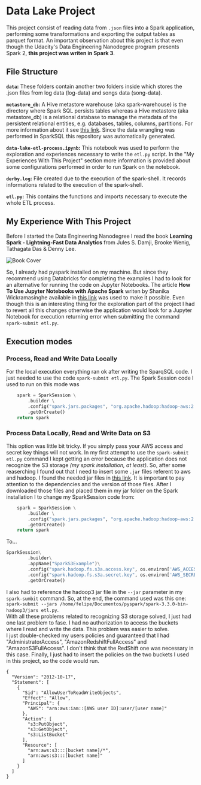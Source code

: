 # Data Lake Project
This project consist of reading data from `.json` files into a Spark application, performing some transformations and exporting the output tables as parquet format. An important observation about this project is that even though the Udacity's Data Engineering Nanodegree program presents Spark 2, **this project was writen in Spark 3**.

## File Structure
**`data`:** These folders contain another two folders inside which stores the .json files from log data (log-data) and songs data (song-data). <br>

**`metastore_db`:** A Hive metastore warehouse (aka spark-warehouse) is the directory where Spark SQL persists tables whereas a Hive metastore (aka metastore_db) is a relational database to manage the metadata of the persistent relational entities, e.g. databases, tables, columns, partitions. For more information about it see [this link](https://jaceklaskowski.gitbooks.io/mastering-spark-sql/content/spark-sql-hive-metastore.html). Since the data wrangling was performed in SparkSQL this repository was automatically generated.<br>

**`data-lake-etl-process.ipynb`:** This notebook was used to perform the exploration and experiences necessary to write the `etl.py` script. In the "My Experiences With This Project" section more information is provided about some configurations performed in order to run Spark on the notebook.<br>

**`derby.log`:** File created due to the execution of the spark-shell. It records informations related to the execution of the spark-shell.

**`etl.py`:** This contains the functions and imports necessary to execute the whole ETL process.

## My Experience With This Project
Before I started the Data Engineering Nanodegree I read the book **Learning Spark - Lightning-Fast Data Analytics** from Jules S. Damji, Brooke Wenig, Tathagata Das & Denny Lee.

![Book Cover](https://m.media-amazon.com/images/I/51hh4ltGnnL._SX379_BO1,204,203,200_.jpg)

So, I already had pyspark installed on my machine. But since they recommend using Databricks for completing the examples I had to look for an alternative for running the code on Jupyter Notebooks. The article **How To Use Jupyter Notebooks with Apache Spark** writen by Shanika Wickramasinghe available in [this link](https://www.bmc.com/blogs/jupyter-notebooks-apache-spark/) was used to make it possible. Even though this is an interesting thing for the exploration part of the project I had to revert all this changes otherwise the application would look for a Jupyter Notebook for execution returning error when submitting the command `spark-submit etl.py`.

## Execution modes

### Process, Read and Write Data Locally
For the local execution everything ran ok after writing the SparqSQL code. I just needed to use the code `spark-submit etl.py`. The Spark Session code I used to run on this mode was
```python
    spark = SparkSession \
        .builder \
        .config("spark.jars.packages", "org.apache.hadoop:hadoop-aws:2.7.0") \
        .getOrCreate()
    return spark
```


### Process Data Locally, Read and Write Data on S3
This option was little bit tricky. If you simply pass your AWS access and secret key things will not work. 
In my first attempt to use the `spark-submit etl.py` command I kept getting an error because the application does not recognize the S3 storage *(my spark installation, at least)*. So, after some reaserching I found out that I need to insert some `.jar` files referent to aws and hadoop. I found the needed jar files in [this link](https://jar-download.com/artifacts/org.apache.hadoop/hadoop-aws). It is important to pay attention to the dependencies and the version of those files. After I downloaded those files and placed them in my jar folder on the Spark installation I to change my SparkSession code from:
```python
    spark = SparkSession \
        .builder \
        .config("spark.jars.packages", "org.apache.hadoop:hadoop-aws:2.7.0") \
        .getOrCreate()
    return spark
```
To...
```python
SparkSession\
        .builder\
        .appName("SparkS3Example")\
        .config("spark.hadoop.fs.s3a.access.key", os.environ['AWS_ACCESS_KEY_ID'])\
        .config("spark.hadoop.fs.s3a.secret.key", os.environ['AWS_SECRET_ACCESS_KEY'])\
        .getOrCreate()
```
I also had to reference the hadoop3 jar file in the `--jar` parameter in my `spark-sumbit` command. So, at the end, the command used was this one:<br>
`spark-submit --jars /home/felipe/Documentos/pyspark/spark-3.3.0-bin-hadoop3/jars etl.py`.<br>
With all these problems related to recognizing S3 storage solved, I just had one last problem to fase. I had no authorization to access the buckets where I read and write the data. This problem was easier to solve. <br>
I just double-checked my users policies and guaranteed that I had "AdministratorAccess", "AmazonRedshiftFullAccess" and "AmazonS3FullAccess". I don't think that the RedShift one was necessary in this case. Finally, I just had to insert the policies on the two buckets I used in this project, so the code would run.
```
{
  "Version": "2012-10-17",
  "Statement": [
    {
      "Sid": "AllowUserToReadWriteObjects",
      "Effect": "Allow",
      "Principal": {
        "AWS": "arn:aws:iam::[AWS user ID]:user/[user name]"
      },
      "Action": [
        "s3:PutObject",
        "s3:GetObject",
        "s3:ListBucket"
      ],
      "Resource": [
        "arn:aws:s3:::[bucket name]/*",
        "arn:aws:s3:::[bucket name]"
      ]
    }
  ]
}
```